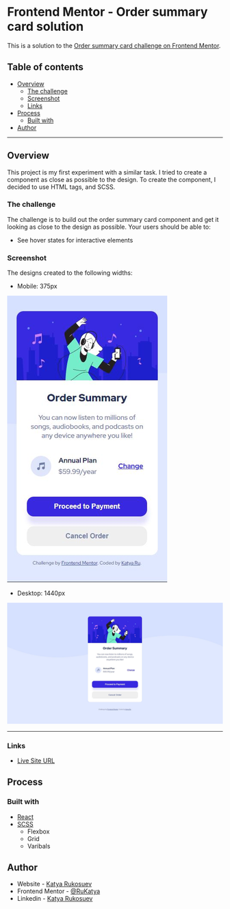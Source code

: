 # Frontend Mentor - Order summary card solution

This is a solution to the [Order summary card challenge on Frontend Mentor](https://www.frontendmentor.io/challenges/order-summary-component-QlPmajDUj).

## Table of contents

- [Overview](#overview)
  - [The challenge](#the-challenge)
  - [Screenshot](#screenshot)
  - [Links](#links)
- [Process](#process)
  - [Built with](#built-with)
- [Author](#author)

<hr>

## Overview

This project is my first experiment with a similar task. I tried to create a component as close as possible to the design.
To create the component, I decided to use HTML tags, and SCSS.

### The challenge

The challenge is to build out the order summary card component and get it looking as close to the design as possible.
Your users should be able to:

- See hover states for interactive elements

### Screenshot

The designs created to the following widths:

- Mobile: 375px

<!-- ![](/images/order-summary/screenshot-phone.JPG) -->

![](../../public/images/order-summary/screenshot-phone.JPG)

- Desktop: 1440px

![](../../public/images/order-summary/screenshot-desktop.JPG)

<hr>

### Links

- [Live Site URL](https://frontend-challanges.herokuapp.com/order-summary)

## Process

### Built with

- [React](https://reactjs.org/)
- [SCSS](https://sass-lang.com/)
  - Flexbox
  - Grid
  - Varibals

## Author

- Website - [Katya Rukosuev](https://www.katya-ru-fullstack.com//)
- Frontend Mentor - [@RuKatya](https://www.frontendmentor.io/profile/RuKatya)
- Linkedin - [Katya Rukosuev](https://www.linkedin.com/in/katya-rukosuev/)
